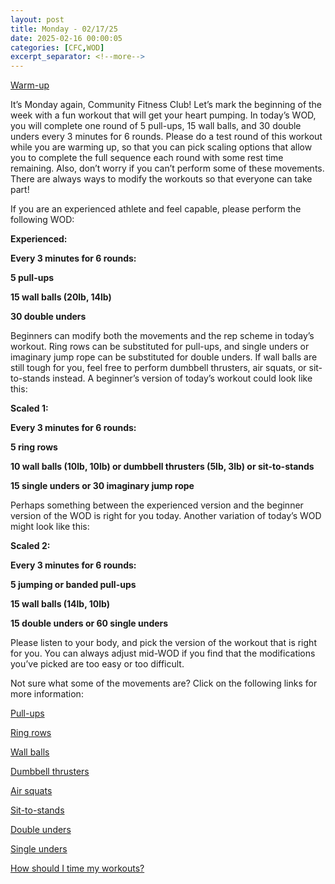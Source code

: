 ```yaml
---
layout: post
title: Monday - 02/17/25
date: 2025-02-16 00:00:05
categories: [CFC,WOD]
excerpt_separator: <!--more-->
---
```

[Warm-up](https://communityfitnessclub.wixsite.com/website/post/basic-full-body-warm-up)

It’s Monday again, Community Fitness Club! Let’s mark the beginning of the week with a fun workout that will get your heart pumping. In today’s WOD, you will complete one round of 5 pull-ups, 15 wall balls, and 30 double unders every 3 minutes for 6 rounds. Please do a test round of this workout while you are warming up, so that you can pick scaling options that allow you to complete the full sequence each round with some rest time remaining. Also, don’t worry if you can’t perform some of these movements. There are always ways to modify the workouts so that everyone can take part!

If you are an experienced athlete and feel capable, please perform the following WOD:

**Experienced:**

**Every 3 minutes for 6 rounds:**

**5 pull-ups**

**15 wall balls (20lb, 14lb)**

**30 double unders**
<!--more-->

Beginners can modify both the movements and the rep scheme in today’s workout. Ring rows can be substituted for pull-ups, and single unders or imaginary jump rope can be substituted for double unders. If wall balls are still tough for you, feel free to perform dumbbell thrusters, air squats, or sit-to-stands instead. A beginner’s version of today’s workout could look like this:

**Scaled 1:**

**Every 3 minutes for 6 rounds:**

**5 ring rows**

**10 wall balls (10lb, 10lb) or dumbbell thrusters (5lb, 3lb) or sit-to-stands**

**15 single unders or 30 imaginary jump rope**

Perhaps something between the experienced version and the beginner version of the WOD is right for you today. Another variation of today’s WOD might look like this:

**Scaled 2:**

**Every 3 minutes for 6 rounds:**

**5 jumping or banded pull-ups**

**15 wall balls (14lb, 10lb)**

**15 double unders or 60 single unders**

Please listen to your body, and pick the version of the workout that is right for you. You can always adjust mid-WOD if you find that the modifications you’ve picked are too easy or too difficult.

Not sure what some of the movements are? Click on the following links for more information:

[Pull-ups](https://communityfitnessclub.wixsite.com/website/post/pull-ups)

[Ring rows](https://communityfitnessclub.wixsite.com/website/post/ring-rows) 

[Wall balls](https://communityfitnessclub.wixsite.com/website/post/wall-balls)

[Dumbbell thrusters](https://communityfitnessclub.wixsite.com/website/post/dumbbell-thrusters)

[Air squats](https://communityfitnessclub.wixsite.com/website/post/air-squat)  

[Sit-to-stands](https://www.youtube.com/watch?v=vNq9vtEXksc)

[Double unders](https://communityfitnessclub.wixsite.com/website/post/double-unders)

[Single unders](https://www.youtube.com/watch?v=hCuXYrTOMxI)

[How should I time my workouts?](https://communityfitnessclub.wixsite.com/website/post/how-should-i-time-my-workouts)
